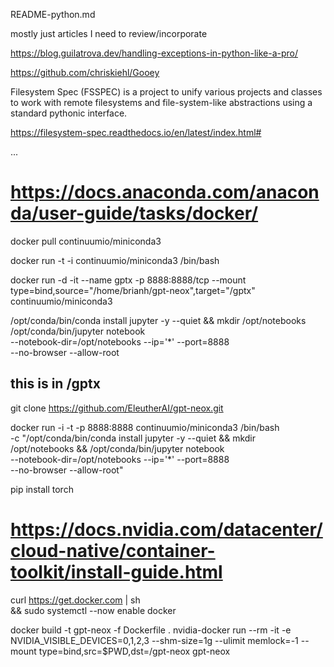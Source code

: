 README-python.md

mostly just articles I need to review/incorporate

https://blog.guilatrova.dev/handling-exceptions-in-python-like-a-pro/

https://github.com/chriskiehl/Gooey


Filesystem Spec (FSSPEC) is a project to unify various projects and classes to work with remote filesystems and file-system-like abstractions using a standard pythonic interface.

https://filesystem-spec.readthedocs.io/en/latest/index.html#


...

# https://docs.anaconda.com/anaconda/user-guide/tasks/docker/
docker pull continuumio/miniconda3

docker run -t -i continuumio/miniconda3 /bin/bash

docker run -d -it --name gptx -p 8888:8888/tcp --mount type=bind,source="/home/brianh/gpt-neox",target="/gptx" continuumio/miniconda3

/opt/conda/bin/conda install jupyter -y --quiet && 
mkdir /opt/notebooks
/opt/conda/bin/jupyter notebook \
--notebook-dir=/opt/notebooks --ip='*' --port=8888 \
--no-browser --allow-root

## this is in /gptx
git clone https://github.com/EleutherAI/gpt-neox.git


docker run -i -t -p 8888:8888 continuumio/miniconda3 /bin/bash \
-c "/opt/conda/bin/conda install jupyter -y --quiet && mkdir \
/opt/notebooks && /opt/conda/bin/jupyter notebook \
--notebook-dir=/opt/notebooks --ip='*' --port=8888 \
--no-browser --allow-root"

pip install torch

####
# https://docs.nvidia.com/datacenter/cloud-native/container-toolkit/install-guide.html
curl https://get.docker.com | sh \
  && sudo systemctl --now enable docker

docker build -t gpt-neox -f Dockerfile .
nvidia-docker run --rm -it -e NVIDIA_VISIBLE_DEVICES=0,1,2,3 --shm-size=1g --ulimit memlock=-1 --mount type=bind,src=$PWD,dst=/gpt-neox gpt-neox


